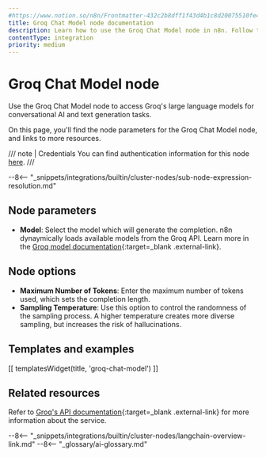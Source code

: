```yaml
---
#https://www.notion.so/n8n/Frontmatter-432c2b8dff1f43d4b1c8d20075510fe4
title: Groq Chat Model node documentation
description: Learn how to use the Groq Chat Model node in n8n. Follow technical documentation to integrate Groq Chat Model node into your workflows.
contentType: integration
priority: medium
---
```


# Groq Chat Model node

Use the Groq Chat Model node to access Groq's large language models for conversational AI and text generation tasks.

On this page, you'll find the node parameters for the Groq Chat Model node, and links to more resources.

/// note | Credentials 
You can find authentication information for this node [here](/integrations/builtin/credentials/groq/).
///

--8<-- "_snippets/integrations/builtin/cluster-nodes/sub-node-expression-resolution.md"

## Node parameters

* **Model**: Select the model which will generate the completion. n8n dynaymically loads available models from the Groq API. Learn more in the [Groq model documentation](https://console.groq.com/docs/models){:target=_blank .external-link}.

## Node options

* **Maximum Number of Tokens**: Enter the maximum number of tokens used, which sets the completion length.
* **Sampling Temperature**: Use this option to control the randomness of the sampling process. A higher temperature creates more diverse sampling, but increases the risk of hallucinations.

## Templates and examples

<!-- see https://www.notion.so/n8n/Pull-in-templates-for-the-integrations-pages-37c716837b804d30a33b47475f6e3780 -->
[[ templatesWidget(title, 'groq-chat-model') ]]

## Related resources

Refer to [Groq's API documentation](https://console.groq.com/docs/quickstart){:target=_blank .external-link} for more information about the service.

--8<-- "_snippets/integrations/builtin/cluster-nodes/langchain-overview-link.md"
--8<-- "_glossary/ai-glossary.md"
